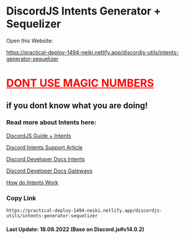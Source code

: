 # DiscordJS Intents Generator + Sequelizer

Open this Website:

https://practical-deploy-1494-neiki.netlify.app/discordjs-utils/intents-generator-sequelizer

<u><h1 style="color: red">DONT USE MAGIC NUMBERS</h1></u>
## if you dont know what you are doing!
### Read more about Intents here:

[DiscordJS Guide + Intents](https://discordjs.guide/popular-topics/intents.html#privileged-intents)

[Discord Intents Support Article](https://support.discord.com/hc/en-us/articles/360040720412)

[Discord Developer Docs Intents](https://discord.com/developers/docs/topics/gateway#privileged-intents)

[Discord Developer Docs Gateways](https://discord.com/developers/docs/topics/gateway)

[How do Intents Work](https://gist.github.com/advaith1/e69bcc1cdd6d0087322734451f15aa2f)


### Copy Link
```
https://practical-deploy-1494-neiki.netlify.app/discordjs-utils/intents-generator-sequelizer
```



#### Last Update: 18.08.2022 (Base on Discord.js#v14.0.2)